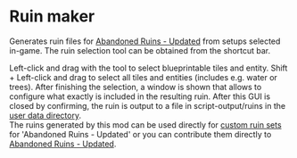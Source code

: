 # Ruin maker

Generates ruin files for [Abandoned Ruins - Updated](https://github.com/Quix0r/AbandonedRuins) from setups selected in-game. The ruin selection tool can be obtained from the shortcut bar.

Left-click and drag with the tool to select blueprintable tiles and entity. Shift + Left-click and drag to select all tiles and entities (includes e.g. water or trees).
After finishing the selection, a window is shown that allows to configure what exactly is included in the resulting ruin. After this GUI is closed by confirming, the ruin is output to a file in script-output/ruins in the [user data directory](https://wiki.factorio.com/User_data_directory).<br>
The ruins generated by this mod can be used directly for [custom ruin sets](https://github.com/Quix0r/AbandonedRuins-base/blob/master/docs/ruin_sets.md) for 'Abandoned Ruins - Updated' or you can contribute them directly to [Abandoned Ruins - Updated](https://github.com/Quix0r/AbandonedRuins-base/blob/master/docs/docs/CONTRIBUTING.md).
